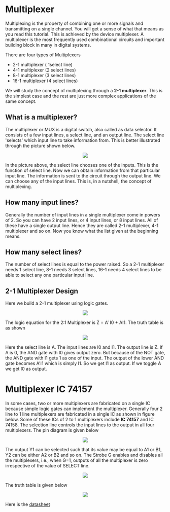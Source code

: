  # Multiplexer
Multiplexing is the property of combining one or more signals and transmitting on a single channel. You will get a sense of what that means as you read this tutorial. This is achieved by the device multiplexer. A multiplexer is the most frequently used combinational circuits and important building block in many in digital systems.

There are four types of Multiplexers
 
 * 2-1 multiplexer ( 1select line)
 * 4-1 multiplexer (2 select lines)
 * 8-1 multiplexer (3 select lines)
 * 16-1 multiplexer (4 select lines)
 
We will study the concept of multiplexing through a __2-1 multiplexer__. This is the simplest case and the rest are just more complex applications of the same concept.

## What is a multiplexer?

The multiplexer or MUX is a digital switch, also called as data selector. It consists of a few input lines, a select line, and an output line. The select line 'selects' which input line to take information from. This is better illustrated through the picture shown below.

<p align="center">
<img src="https://user-images.githubusercontent.com/58845531/79624726-55c43200-8141-11ea-9427-15ac98e2ef80.gif"/>
</p> 

In the picture above, the select line chooses one of the inputs. This is the function of select line. Now we can obtain information from that particular input line. The information is sent to the circuit through the output line. We can choose any of the input lines. This is, in a nutshell, the concept of multiplexing.

## How many input lines?

Generally the number of input lines in a single multiplexer come in powers of 2. So you can have 2 input lines, or 4 input lines, or 8 input lines. All of these have a single output line. Hence they are called 2-1 multiplexer, 4-1 multiplexer and so on. Now you know what the list given at the beginning means.

## How many select lines?

The number of select lines is equal to the power raised. So a 2-1 multiplexer needs 1 select line, 8-1 needs 3 select lines, 16-1 needs 4 select lines to be able to select any one particular input line. 

## 2-1 Multiplexer Design

Here we build a 2-1 multiplexer using logic gates. 

<p align="center">
<img src="https://user-images.githubusercontent.com/58845531/79625823-56f95d00-8149-11ea-94da-c6e85c6ecd12.png"/>
</p> 

The logic equation for the 2:1 Multiplexer is Z = A’ I0 + AI1. The truth table is as shown
<p align="center">
<img src="https://user-images.githubusercontent.com/58845531/79625924-09c9bb00-814a-11ea-94b3-d19dd37b1a4f.jpg"/>
</p> 

Here the select line is A. The input lines are I0 and I1. The output line is Z. If A is 0, the AND gate with I0 gives output zero. But because of the NOT gate, the AND gate with I1 gets 1 as one of the input. The output of the lower AND gate becomes A'I1 which is simply I1. So we get I1 as output. If we toggle A we get I0 as output.

# Multiplexer IC 74157

In some cases, two or more multiplexers are fabricated on a single IC because simple logic gates can implement the multiplexer. Generally four 2 line to 1 line multiplexers are fabricated in a single IC as shown in figure below. Some of these ICs of 2 to 1 multiplexers include __IC 74157__ and IC 74158. The selection line controls the input lines to the output in all four multiplexers. The pin diagram is given below

<p align="center">
<img src="https://user-images.githubusercontent.com/58845531/79627264-64681480-8154-11ea-925d-f2a0a1216d5a.png"/>
</p> 

The output Y1 can be selected such that its value may be equal to A1 or B1, Y2 can be either A2 or B2 and so on. The Strobe G enables and disables all the multiplexers, i.e., when G=1, outputs of all the multiplexer is zero irrespective of the value of SELECT line.

<p align="center">
<img src="https://user-images.githubusercontent.com/58845531/79627154-a5abf480-8153-11ea-8e73-a995976d56d0.png"/>
</p> 

The truth table is given below

<p align="center">
<img src="https://user-images.githubusercontent.com/58845531/79627003-66c96f00-8152-11ea-8b06-57178dafdbd5.png"/>
</p> 

Here is the [datasheet](http://www.ti.com/lit/ds/symlink/sn74lvc2g157.pdf)
